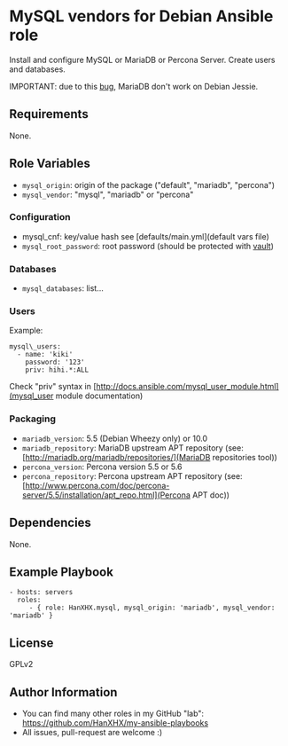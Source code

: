 MySQL vendors for Debian Ansible role
======================================

Install and configure MySQL or MariaDB or Percona Server. Create users and databases.

IMPORTANT: due to this [bug](https://mariadb.atlassian.net/browse/MDEV-8457), MariaDB don't work on Debian Jessie.

Requirements
------------

None.

Role Variables
--------------

- `mysql_origin`: origin of the package ("default", "mariadb", "percona")
- `mysql_vendor`: "mysql", "mariadb" or "percona"

### Configuration

- mysql\_cnf: key/value hash see [defaults/main.yml](default vars file)
- `mysql_root_password`: root password (should be protected with [vault](http://docs.ansible.com/playbooks_vault.html))

### Databases

- `mysql_databases`: list...


### Users

Example:

```
mysql\_users:
  - name: 'kiki'
    password: '123'
    priv: hihi.*:ALL
```

Check "priv" syntax in [http://docs.ansible.com/mysql_user_module.html](mysql_user module documentation)

### Packaging

- `mariadb_version`: 5.5 (Debian Wheezy only) or 10.0
- `mariadb_repository`: MariaDB upstream APT repository (see: [http://mariadb.org/mariadb/repositories/](MariaDB repositories tool))
- `percona_version`: Percona version 5.5 or 5.6
- `percona_repository`: Percona upstream APT repository (see: [http://www.percona.com/doc/percona-server/5.5/installation/apt_repo.html](Percona APT doc))

Dependencies
------------

None.

Example Playbook
----------------

    - hosts: servers
      roles:
         - { role: HanXHX.mysql, mysql_origin: 'mariadb', mysql_vendor: 'mariadb' }

License
-------

GPLv2

Author Information
------------------

- You can find many other roles in my GitHub "lab": https://github.com/HanXHX/my-ansible-playbooks
- All issues, pull-request are welcome :)

